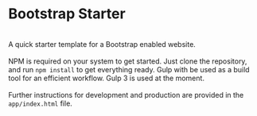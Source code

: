 # Bootstrap Starter
<br>
A quick starter template for a Bootstrap enabled website.
<br>
<br>
NPM is required on your system to get started.  Just clone the repository, and run <code>npm install</code>
 to get everything ready.  Gulp with be used as a build tool for an efficient workflow.  Gulp 3 is used at the moment.
<br>
<br>
Further instructions for development and production are provided in the <code>app/index.html</code> file.
